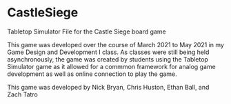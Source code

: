 # CastleSiege
Tabletop Simulator File for the Castle Siege board game

This game was developed over the course of March 2021 to May 2021 in my Game Design and Development I class.  As classes were still being held asynchronously, the game was created by students using the Tabletop Simulator game as it allowed for a commmon framework for analog game development as well as online connection to play the game.

This game was developed by Nick Bryan, Chris Huston, Ethan Ball, and Zach Tatro
